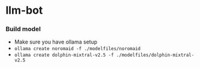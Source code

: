# llm-bot

### Build model
* Make sure you have ollama setup
* `ollama create noromaid -f ./modelfiles/noromaid`
* `ollama create dolphin-mixtral-v2.5 -f ./modelfiles/dolphin-mixtral-v2.5`

